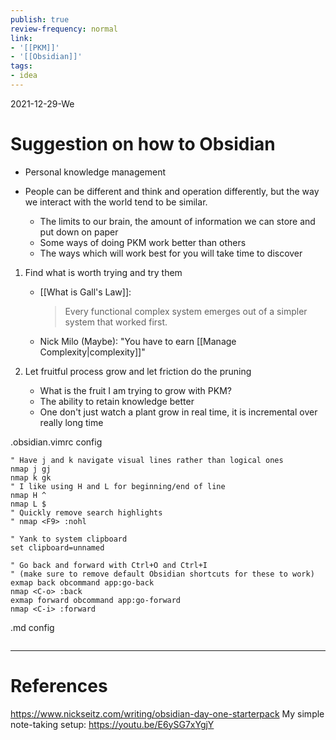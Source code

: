 ```yaml
---
publish: true
review-frequency: normal
link:
- '[[PKM]]'
- '[[Obsidian]]'
tags:
- idea
---
```

2021-12-29-We

# Suggestion on how to Obsidian

- Personal knowledge management

- People can be different and think and operation differently, but the way we interact with the world tend to be similar.
	-	The limits to our brain, the amount of information we can store and put down on paper
	- Some ways of doing PKM work better than others
	- The ways which will work best for you will take time to discover
	
1. Find what is worth trying and try them	
	- [[What is Gall's Law]]:
		> Every functional complex system emerges out of a simpler system that worked first.
	- Nick Milo (Maybe): "You have to earn [[Manage Complexity|complexity]]"
	
2. Let fruitful process grow and let friction do the pruning
	- What is the fruit I am trying to grow with PKM?
	- The ability to retain knowledge better
	- One don't just watch a plant grow in real time, it is incremental over really long time

.obsidian.vimrc config
```
" Have j and k navigate visual lines rather than logical ones
nmap j gj
nmap k gk
" I like using H and L for beginning/end of line
nmap H ^
nmap L $
" Quickly remove search highlights
" nmap <F9> :nohl

" Yank to system clipboard
set clipboard=unnamed

" Go back and forward with Ctrl+O and Ctrl+I
" (make sure to remove default Obsidian shortcuts for these to work)
exmap back obcommand app:go-back
nmap <C-o> :back
exmap forward obcommand app:go-forward
nmap <C-i> :forward
```

.md config
```
```

---
# References
https://www.nickseitz.com/writing/obsidian-day-one-starterpack
My simple note-taking setup: https://youtu.be/E6ySG7xYgjY